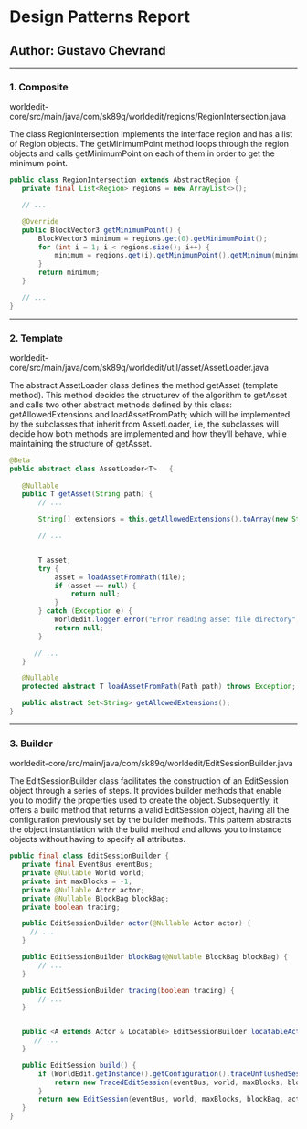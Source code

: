 # Design Patterns Report

## Author: Gustavo Chevrand

---

### 1. Composite

worldedit-core/src/main/java/com/sk89q/worldedit/regions/RegionIntersection.java

The class RegionIntersection implements the interface region and has a list of Region objects. The getMinimumPoint method loops through the region objects and calls getMinimumPoint on each of them in order to get the minimum point. 

```java
public class RegionIntersection extends AbstractRegion {
   private final List<Region> regions = new ArrayList<>();

   // ...

   @Override
   public BlockVector3 getMinimumPoint() {
       BlockVector3 minimum = regions.get(0).getMinimumPoint();
       for (int i = 1; i < regions.size(); i++) {
           minimum = regions.get(i).getMinimumPoint().getMinimum(minimum);
       }
       return minimum;
   }

   // ...
}

```

---

### 2. Template

worldedit-core/src/main/java/com/sk89q/worldedit/util/asset/AssetLoader.java

The abstract AssetLoader class defines the method getAsset (template method). This method decides the structurev of the algorithm to getAsset and calls two other abstract methods defined by this class: getAllowedExtensions and loadAssetFromPath; which will be implemented by the subclasses that inherit from AssetLoader, i.e, the subclasses will decide how both methods are implemented and how they’ll behave, while maintaining the structure of getAsset.

```java
@Beta
public abstract class AssetLoader<T>   {
  
   @Nullable
   public T getAsset(String path) {
       // ...

       String[] extensions = this.getAllowedExtensions().toArray(new String[0]);

       // ...


       T asset;
       try {
           asset = loadAssetFromPath(file);
           if (asset == null) {
               return null;
           }
       } catch (Exception e) {
           WorldEdit.logger.error("Error reading asset file directory", e);
           return null;
       }

      // ...
   }

   @Nullable
   protected abstract T loadAssetFromPath(Path path) throws Exception;

   public abstract Set<String> getAllowedExtensions();
}
```

---

### 3. Builder

worldedit-core/src/main/java/com/sk89q/worldedit/EditSessionBuilder.java

The EditSessionBuilder class facilitates the construction of an EditSession object through a series of steps. It provides builder methods that enable you to modify the properties used to create the object. Subsequently, it offers a build method that returns a valid EditSession object, having all the configuration previously set by the builder methods. This pattern abstracts the object instantiation with the build method and allows you to instance objects without having to specify all attributes.
  

```java
public final class EditSessionBuilder {
   private final EventBus eventBus;
   private @Nullable World world;
   private int maxBlocks = -1;
   private @Nullable Actor actor;
   private @Nullable BlockBag blockBag;
   private boolean tracing;

   public EditSessionBuilder actor(@Nullable Actor actor) {
     // ... 
   }

   public EditSessionBuilder blockBag(@Nullable BlockBag blockBag) {
       // ...
   }

   public EditSessionBuilder tracing(boolean tracing) {
       // ...
   }


   public <A extends Actor & Locatable> EditSessionBuilder locatableActor(A locatable) {
      // ...
   }

   public EditSession build() {
       if (WorldEdit.getInstance().getConfiguration().traceUnflushedSessions) {
           return new TracedEditSession(eventBus, world, maxBlocks, blockBag, actor, tracing);
       }
       return new EditSession(eventBus, world, maxBlocks, blockBag, actor, tracing);
   }
}

```
